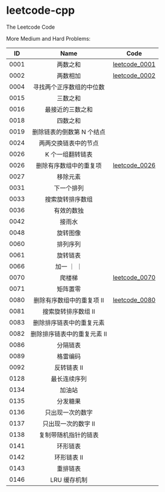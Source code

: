 # leetcode-cpp
The Leetcode Code

More Medium and Hard Problems:

| ID | Name | Code |
|:-:|:-:|:-:|
| 0001 | 两数之和 | [leetcode_0001](src/leetcode_0001.cc) |
| 0002 | 两数相加 | [leetcode_0002](src/leetcode_0002.cc) |
| 0004 | 寻找两个正序数组的中位数 | |
| 0015 | 三数之和 | |
| 0016 | 最接近的三数之和 | |
| 0018 | 四数之和 | |
| 0019 | 删除链表的倒数第 N 个结点 | |
| 0024 | 两两交换链表中的节点 | |
| 0026 | K 个一组翻转链表 | |
| 0026 | 删除有序数组中的重复项 | [leetcode_0026](src/leetcode_0026.cc) |
| 0027 | 移除元素 | |
| 0031 | 下一个排列 | |
| 0033 | 搜索旋转排序数组 | |
| 0036 | 有效的数独 | |
| 0042 | 接雨水 | |
| 0048 | 旋转图像 | |
| 0060 | 排列序列 | |
| 0061 | 旋转链表 | |
| 0066 | 加一 ｜ ｜
| 0070 | 爬楼梯 | [leetcode_0070](src/leetcode_0070.cc) |
| 0071 | 矩阵置零 | |
| 0080 | 删除有序数组中的重复项 II | [leetcode_0080](src/leetcode_0080.cc) |
| 0081 | 搜索旋转排序数组 II | |
| 0083 | 删除排序链表中的重复元素 | |
| 0082 | 删除排序链表中的重复元素 II | |
| 0086 | 分隔链表 | |
| 0089 | 格雷编码 | |
| 0092 | 反转链表 II | |
| 0128 | 最长连续序列 | |
| 0134 | 加油站 | |
| 0135 | 分发糖果 | |
| 0136 | 只出现一次的数字 | |
| 0137 | 只出现一次的数字 II | |
| 0138 | 复制带随机指针的链表 | |
| 0141 | 环形链表 | |
| 0142 | 环形链表 II | |
| 0143 | 重排链表 | |
| 0146 | LRU 缓存机制 | |